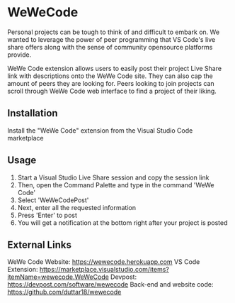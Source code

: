 # WeWeCode

Personal projects can be tough to think of and difficult to embark on. We wanted to leverage the power of peer programming that VS Code's live share offers along with the sense of community opensource platforms provide. 

WeWe Code extension allows users to easily post their project Live Share link with descriptions onto the WeWe Code site. They can also cap the amount of peers they are looking for. Peers looking to join projects can scroll through WeWe Code web interface to find a project of their liking.

## Installation

Install the "WeWe Code" extension from the Visual Studio Code marketplace

## Usage 

1. Start a Visual Studio Live Share session and copy the session link
1. Then, open the Command Palette and type in the command 'WeWe Code'
2. Select 'WeWeCodePost'
3. Next, enter all the requested information
4. Press 'Enter' to post
5. You will get a notification at the bottom right after your project is posted

## External Links

WeWe Code Website: https://wewecode.herokuapp.com
VS Code Extension: https://marketplace.visualstudio.com/items?itemName=wewecode.WeWeCode
Devpost: https://devpost.com/software/wewecode
Back-end and website code: https://github.com/duttar18/wewecode
